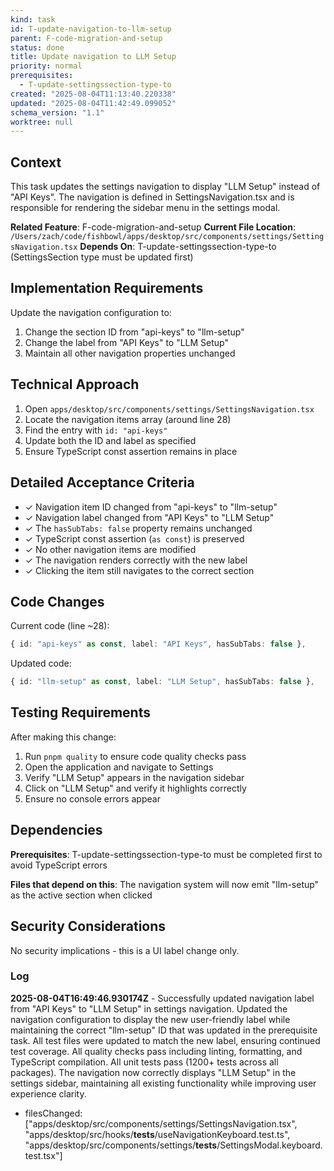 ```yaml
---
kind: task
id: T-update-navigation-to-llm-setup
parent: F-code-migration-and-setup
status: done
title: Update navigation to LLM Setup
priority: normal
prerequisites:
  - T-update-settingssection-type-to
created: "2025-08-04T11:13:40.220338"
updated: "2025-08-04T11:42:49.099052"
schema_version: "1.1"
worktree: null
---
```


## Context

This task updates the settings navigation to display "LLM Setup" instead of "API Keys". The navigation is defined in SettingsNavigation.tsx and is responsible for rendering the sidebar menu in the settings modal.

**Related Feature**: F-code-migration-and-setup
**Current File Location**: `/Users/zach/code/fishbowl/apps/desktop/src/components/settings/SettingsNavigation.tsx`
**Depends On**: T-update-settingssection-type-to (SettingsSection type must be updated first)

## Implementation Requirements

Update the navigation configuration to:

1. Change the section ID from "api-keys" to "llm-setup"
2. Change the label from "API Keys" to "LLM Setup"
3. Maintain all other navigation properties unchanged

## Technical Approach

1. Open `apps/desktop/src/components/settings/SettingsNavigation.tsx`
2. Locate the navigation items array (around line 28)
3. Find the entry with `id: "api-keys"`
4. Update both the ID and label as specified
5. Ensure TypeScript const assertion remains in place

## Detailed Acceptance Criteria

- ✓ Navigation item ID changed from "api-keys" to "llm-setup"
- ✓ Navigation label changed from "API Keys" to "LLM Setup"
- ✓ The `hasSubTabs: false` property remains unchanged
- ✓ TypeScript const assertion (`as const`) is preserved
- ✓ No other navigation items are modified
- ✓ The navigation renders correctly with the new label
- ✓ Clicking the item still navigates to the correct section

## Code Changes

Current code (line ~28):

```typescript
{ id: "api-keys" as const, label: "API Keys", hasSubTabs: false },
```

Updated code:

```typescript
{ id: "llm-setup" as const, label: "LLM Setup", hasSubTabs: false },
```

## Testing Requirements

After making this change:

1. Run `pnpm quality` to ensure code quality checks pass
2. Open the application and navigate to Settings
3. Verify "LLM Setup" appears in the navigation sidebar
4. Click on "LLM Setup" and verify it highlights correctly
5. Ensure no console errors appear

## Dependencies

**Prerequisites**: T-update-settingssection-type-to must be completed first to avoid TypeScript errors

**Files that depend on this**: The navigation system will now emit "llm-setup" as the active section when clicked

## Security Considerations

No security implications - this is a UI label change only.

### Log

**2025-08-04T16:49:46.930174Z** - Successfully updated navigation label from "API Keys" to "LLM Setup" in settings navigation. Updated the navigation configuration to display the new user-friendly label while maintaining the correct "llm-setup" ID that was updated in the prerequisite task. All test files were updated to match the new label, ensuring continued test coverage. All quality checks pass including linting, formatting, and TypeScript compilation. All unit tests pass (1200+ tests across all packages). The navigation now correctly displays "LLM Setup" in the settings sidebar, maintaining all existing functionality while improving user experience clarity.

- filesChanged: ["apps/desktop/src/components/settings/SettingsNavigation.tsx", "apps/desktop/src/hooks/__tests__/useNavigationKeyboard.test.ts", "apps/desktop/src/components/settings/__tests__/SettingsModal.keyboard.test.tsx"]
